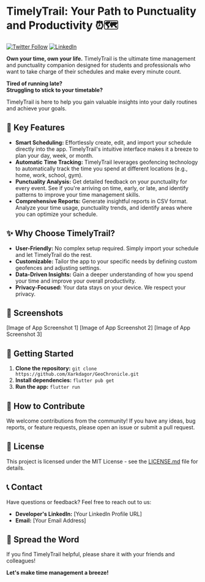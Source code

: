 # TimelyTrail: Your Path to Punctuality and Productivity ⏰🗺️

[![Twitter Follow](https://img.shields.io/twitter/follow/your_twitter_handle?style=social)](https://twitter.com/your_twitter_handle)
[![LinkedIn](https://img.shields.io/badge/LinkedIn-Connect-blue?logo=linkedin&style=flat)](https://www.linkedin.com/in/YOUR_LINKEDIN_USERNAME/)

**Own your time, own your life.**  TimelyTrail is the ultimate time management and punctuality companion designed for students and professionals who want to take charge of their schedules and make every minute count.

**Tired of running late?**  
**Struggling to stick to your timetable?** 

TimelyTrail is here to help you gain valuable insights into your daily routines and achieve your goals.

## 🎯 Key Features

*   **Smart Scheduling:**  Effortlessly create, edit, and import your schedule directly into the app. TimelyTrail's intuitive interface makes it a breeze to plan your day, week, or month.
*   **Automatic Time Tracking:**  TimelyTrail leverages geofencing technology to automatically track the time you spend at different locations (e.g., home, work, school, gym).
*   **Punctuality Analysis:**  Get detailed feedback on your punctuality for every event. See if you're arriving on time, early, or late, and identify patterns to improve your time management skills.
*   **Comprehensive Reports:**  Generate insightful reports in CSV format.  Analyze your time usage, punctuality trends, and identify areas where you can optimize your schedule.

## ✨ Why Choose TimelyTrail?

*   **User-Friendly:** No complex setup required. Simply import your schedule and let TimelyTrail do the rest.
*   **Customizable:** Tailor the app to your specific needs by defining custom geofences and adjusting settings.
*   **Data-Driven Insights:** Gain a deeper understanding of how you spend your time and improve your overall productivity.
*   **Privacy-Focused:** Your data stays on your device. We respect your privacy.

## 📸 Screenshots

[Image of App Screenshot 1]
[Image of App Screenshot 2]
[Image of App Screenshot 3]

## 🚀 Getting Started

1.  **Clone the repository:** `git clone https://github.com/Xarkdagor/GeoChronicle.git`
2.  **Install dependencies:** `flutter pub get`
3.  **Run the app:** `flutter run`

## 🤝 How to Contribute

We welcome contributions from the community! If you have any ideas, bug reports, or feature requests, please open an issue or submit a pull request.

## 📜 License

This project is licensed under the MIT License - see the [LICENSE.md](LICENSE.md) file for details.

## 📞 Contact

Have questions or feedback?  Feel free to reach out to us:

*   **Developer's LinkedIn:**  [Your LinkedIn Profile URL]
*   **Email:** [Your Email Address]

## 📢 Spread the Word

If you find TimelyTrail helpful, please share it with your friends and colleagues! 

**Let's make time management a breeze!**

